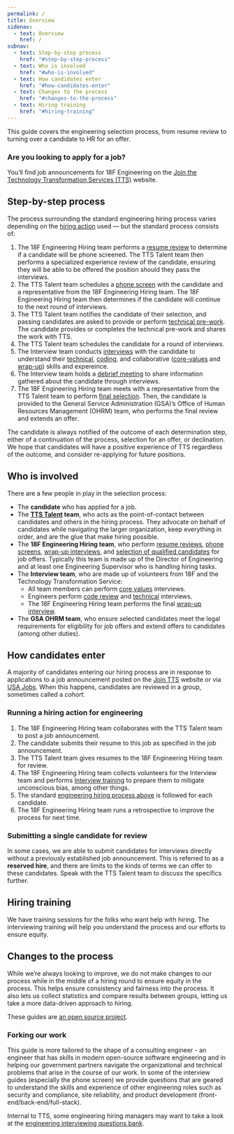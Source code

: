 ```yaml
---
permalink: /
title: Overview
sidenav:
  - text: Overview
    href: /
subnav:
  - text: Step-by-step process
    href: "#step-by-step-process"
  - text: Who is involved
    href: "#who-is-involved"
  - text: How candidates enter
    href: "#how-candidates-enter"
  - text: Changes to the process
    href: "#changes-to-the-process"
  - text: Hiring training
    href: "#hiring-training"
---
```


This guide covers the engineering selection process, from resume review to turning over a candidate to HR for an offer.

<div class="usa-alert usa-alert--info">
  <div class="usa-alert__body">
    <h3 class="usa-alert__heading">Are you looking to apply for a job?</h3>
    <p class="usa-alert__text">
      You’ll find job announcements for 18F Engineering on the <a href="https://join.tts.gsa.gov/">Join the Technology Transformation Services (TTS)</a> website.
    </p>
  </div>
</div>

## Step-by-step process

The process surrounding the standard engineering hiring process varies depending on the [hiring action](https://handbook.tts.gsa.gov/hiring/) used — but the standard process consists of:

1. The 18F Engineering Hiring team performs a [resume review][resume-review-guide] to determine if a candidate will be phone screened. The TTS Talent team then performs a specialized experience review of the candidate, ensuring they will be able to be offered the position should they pass the interviews.
1. The TTS Talent team schedules a [phone screen][phone-screen-guide] with the candidate and a representative from the 18F Engineering Hiring team. The 18F Engineering Hiring team then determines if the candidate will continue to the next round of interviews.
1. The TTS Talent team notifies the candidate of their selection, and passing candidates are asked to provide or perform [technical pre-work]({{site.baseurl}}/pre-work/). The candidate provides or completes the technical pre-work and shares the work with TTS.
1. The TTS Talent team schedules the candidate for a round of interviews.
2. The Interview team conducts [interviews][interview-guide] with the candidate to understand their [technical](https://eng-hiring.18f.gov/interviews/technical/), [coding](https://eng-hiring.18f.gov/interviews/code-review/), and collaborative ([core-values](https://eng-hiring.18f.gov/interviews/core-values/) and [wrap-up](https://eng-hiring.18f.gov/interviews/wrap-up/)) skills and expereince.
3. The Interview team holds a [debrief meeting][debrief-guide] to share information gathered about the candidate through interviews.
4. The 18F Engineering Hiring team meets with a representative from the TTS Talent team to perform [final selection][final-selection-guide]. Then, the candidate is provided to the General Service Administration (GSA)’s Office of Human Resources Management (OHRM) team, who performs the final review and extends an offer.

The candidate is always notified of the outcome of each determination step, either of a continuation of the process, selection for an offer, or declination. We hope that candidates will have a positive experience of TTS regardless of the outcome, and consider re-applying for future positions.

## Who is involved

There are a few people in play in the selection process:

- The **candidate** who has applied for a job.
- The **[TTS Talent](https://handbook.tts.gsa.gov/talent/) team**, who acts as the point-of-contact between candidates and others in the hiring process. They advocate on behalf of candidates while navigating the larger organization, keep everything in order, and are the glue that make hiring possible.
- The **18F Engineering Hiring team**, who perform [resume reviews][resume-review-guide], [phone screens][phone-screen-guide], [wrap-up interviews][wrap-up-interview-guide], and [selection of qualified candidates][final-selection-guide] for job offers. Typically this team is made up of the Director of Engineering and at least one Engineering Supervisor who is handling hiring tasks.
- The **Interview team**, who are made up of volunteers from 18F and the Technology Transformation Service:
    - All team members can perform [core values][core-values-interview-guide] interviews.
    - Engineers perform [code review][code-review-interview-guide] and [technical][technical-interview-guide] interviews.
    - The 18F Engineering Hiring team performs the final [wrap-up interview][wrap-up-interview-guide].
- The **GSA OHRM team**, who ensure selected candidates meet the legal requirements for eligibility for job offers and extend offers to candidates (among other duties).

## How candidates enter

A majority of candidates entering our hiring process are in response to applications to a job announcement posted on the [Join TTS](https://join.tts.gsa.gov/) website or via [USA Jobs](https://www.usajobs.gov). When this happens, candidates are reviewed in a group, sometimes called a *cohort*.

### Running a hiring action for engineering

1. The 18F Engineering Hiring team collaborates with the TTS Talent team to post a job announcement.
1. The candidate submits their resume to this job as specified in the job announcement.
1. The TTS Talent team gives resumes to the 18F Engineering Hiring team for review.
1. The 18F Engineering Hiring team collects volunteers for the Interview team and performs [Interview training](#hiring-training) to prepare them to mitigate unconscious bias, among other things.
1. The standard [engineering hiring process above](#step-by-step-process) is followed for each candidate.
1. The 18F Engineering Hiring team runs a retrospective to improve the process for next time.

### Submitting a single candidate for review

In some cases, we are able to submit candidates for interviews directly without a previously established job announcement. This is referred to as a **reserved hire**, and there are limits to the kinds of terms we can offer to these candidates. Speak with the TTS Talent team to discuss the specifics further.

## Hiring training

We have training sessions for the folks who want help with hiring. The interviewing training will help you understand the process and our efforts to ensure equity.

## Changes to the process

While we’re always looking to improve, we do not make changes to our process while in the middle of a hiring round to ensure equity in the process. This helps ensure consistency and fairness into the process. It also lets us collect statistics and compare results between groups, letting us take a more data-driven approach to hiring.

These guides are [an open source project](https://github.com/18F/eng-hiring).

### Forking our work

This guide is more tailored to the shape of a consulting engineer - an engineer that has skills in modern open-source software engineering and in helping our government partners navigate the organizational and technical problems that arise in the course of our work. In some of the interview guides (especially the phone screen) we provide questions that are geared to understand the skills and experience of other engineering roles such as security and compliance, site reliability, and product development (front-end/back-end/full-stack). 

Internal to TTS, some engineering hiring managers may want to take a look at the [engineering interviewing questions bank](https://docs.google.com/document/d/1oYmx_93-mq2QrqICCo8SNk8hHmnPPonPA1kg0vhy540/edit#).


[resume-review-guide]: {{site.baseurl}}/resume-review/
[phone-screen-guide]: {{site.baseurl}}/phone-screens/
[interview-guide]: {{site.baseurl}}/interviews/
[core-values-interview-guide]: {{site.baseurl}}/interviews/core-values/
[technical-interview-guide]: {{site.baseurl}}/interviews/technical/
[code-review-interview-guide]: {{site.baseurl}}/interviews/code-review/
[wrap-up-interview-guide]: {{site.baseurl}}/interviews/wrap-up/
[debrief-guide]: {{site.baseurl}}/debrief/
[final-selection-guide]: {{site.baseurl}}/selection/
